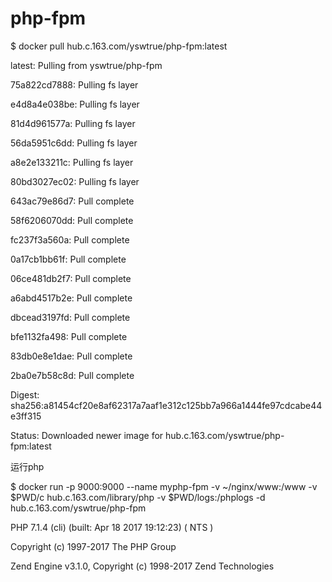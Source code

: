 # php-fpm

$ docker pull hub.c.163.com/yswtrue/php-fpm:latest

latest: Pulling from yswtrue/php-fpm

75a822cd7888: Pulling fs layer

e4d8a4e038be: Pulling fs layer

81d4d961577a: Pulling fs layer

56da5951c6dd: Pulling fs layer

a8e2e133211c: Pulling fs layer

80bd3027ec02: Pulling fs layer

643ac79e86d7: Pull complete

58f6206070dd: Pull complete

fc237f3a560a: Pull complete

0a17cb1bb61f: Pull complete

06ce481db2f7: Pull complete

a6abd4517b2e: Pull complete

dbcead3197fd: Pull complete

bfe1132fa498: Pull complete

83db0e8e1dae: Pull complete

2ba0e7b58c8d: Pull complete

Digest: sha256:a81454cf20e8af62317a7aaf1e312c125bb7a966a1444fe97cdcabe44e3ff315

Status: Downloaded newer image for hub.c.163.com/yswtrue/php-fpm:latest

运行php

$ docker run -p 9000:9000 --name  myphp-fpm -v ~/nginx/www:/www -v $PWD/c hub.c.163.com/library/php -v $PWD/logs:/phplogs   -d hub.c.163.com/yswtrue/php-fpm

PHP 7.1.4 \(cli\) \(built: Apr 18 2017 19:12:23\) \( NTS \)

Copyright \(c\) 1997-2017 The PHP Group

Zend Engine v3.1.0, Copyright \(c\) 1998-2017 Zend Technologies



